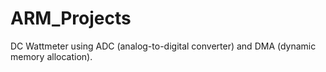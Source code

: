 # ARM_Projects
DC Wattmeter using ADC (analog-to-digital converter) and DMA (dynamic memory allocation).
